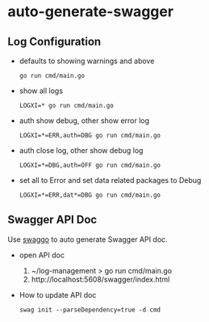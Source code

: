 # auto-generate-swagger

## Log Configuration

- defaults to showing warnings and above
    ```
    go run cmd/main.go
    ```
- show all logs
    ```
    LOGXI=* go run cmd/main.go
    ```
- auth show debug, other show error log
    ```
    LOGXI=*=ERR,auth=DBG go run cmd/main.go
    ```
- auth close log, other show debug log
    ```
    LOGXI=*=DBG,auth=OFF go run cmd/main.go
    ```
- set all to Error and set data related packages to Debug
    ```
    LOGXI=*=ERR,dat*=DBG go run cmd/main.go
    ```

## Swagger API Doc
Use [swaggo](https://github.com/swaggo/swag) to auto generate Swagger API doc.

- open API doc
    1. ~/log-management > go run cmd/main.go
    2. http://localhost:5608/swagger/index.html

- How to update API doc
    ```
    swag init --parseDependency=true -d cmd
    ```
